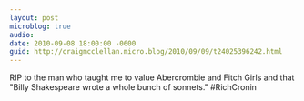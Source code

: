 ```yaml
---
layout: post
microblog: true
audio: 
date: 2010-09-08 18:00:00 -0600
guid: http://craigmcclellan.micro.blog/2010/09/09/t24025396242.html
---
```

RIP to the man who taught me to value Abercrombie and Fitch Girls and that "Billy Shakespeare wrote a whole bunch of sonnets." #RichCronin
